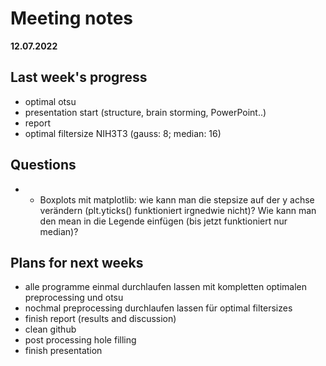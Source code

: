 # Meeting notes
**12.07.2022**
## Last week's progress
- optimal otsu
- presentation start (structure, brain storming, PowerPoint..)
- report  
- optimal filtersize NIH3T3 (gauss: 8; median: 16)
 
 
## Questions
- - Boxplots mit matplotlib: wie kann man die stepsize auf der y achse verändern (plt.yticks() funktioniert irgnedwie nicht)? Wie kann man den mean in die Legende einfügen (bis jetzt funktioniert nur median)?


## Plans for next weeks
- alle programme einmal durchlaufen lassen mit kompletten optimalen preprocessing und otsu
- nochmal preprocessing durchlaufen lassen für optimal filtersizes
- finish report (results and discussion)
- clean github
- post processing hole filling
- finish presentation

